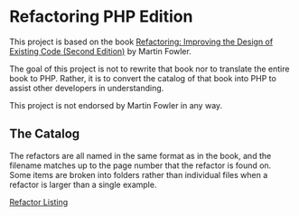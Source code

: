# Refactoring PHP Edition

This project is based on the
book [Refactoring: Improving the Design of Existing Code (Second Edition)](https://www.amazon.com/Refactoring-Improving-Existing-Addison-Wesley-Signature/dp/0134757599)
by Martin Fowler.

The goal of this project is not to rewrite that book nor to translate the entire book to PHP. Rather, it is to convert
the catalog of that book into PHP to assist other developers in understanding.

This project is not endorsed by Martin Fowler in any way.

## The Catalog

The refactors are all named in the same format as in the book, and the filename matches up to the page number that the
refactor is found on. Some items are broken into folders rather than individual files when a refactor is larger than a
single example.

[Refactor Listing](Catalog/0%20-%20Listing.md)
